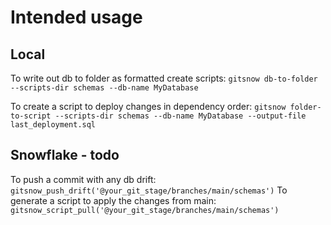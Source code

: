 # Intended usage


## Local

 To write out db to folder as formatted create scripts: 
 `gitsnow db-to-folder --scripts-dir schemas --db-name MyDatabase`

To create a script to deploy changes in dependency order:
 `gitsnow folder-to-script --scripts-dir schemas --db-name MyDatabase --output-file last_deployment.sql`

 ## Snowflake - todo

To push a commit with any db drift: `gitsnow_push_drift('@your_git_stage/branches/main/schemas')`
To generate a script to apply the changes from main: `gitsnow_script_pull('@your_git_stage/branches/main/schemas')`